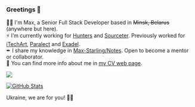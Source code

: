 ### Greetings 👋

🧙‍♂️ I'm Max, a Senior Full Stack Developer based in ~~Minsk, Belarus~~ (anywhere but here).  
⚡ I’m currently working for [Hunters](https://www.hunters.ai/) and [Sourceter](https://sourceter.com/). Previously worked for [iTechArt](https://www.itechart.com/), [Paralect](https://www.paralect.com/) and [Exadel](https://exadel.com/).  
✒ I share my knowledge in [Max-Starling/Notes](https://github.com/Max-Starling/Notes). Open to become a mentor or collaborator.  
🔭 You can find more info about me in [my CV web page](https://max-starling-cv.web.app/).  


<a href="http://www.github.com/Max-Starling"><img src="https://github-readme-streak-stats.herokuapp.com/?user=Max-Starling&stroke=ffffff&background=2c2f33&ring=677bbf&fire=677bbf&currStreakNum=ffffff&currStreakLabel=677bbf&sideNums=ffffff&sideLabels=ffffff&dates=ffffff&hide_border=true" /></a>

[![GitHub Stats](https://github-readme-stats.vercel.app/api?username=Max-Starling&show_icons=true&include_all_commits=true&count_private=true&theme=discord_old_blurple&hide=contribs&custom_title=Max-Starling%27s%20GitHub%20Stats)](https://github.com/Max-Starling)
 
Ukraine, we are for you! 💙💛


<!-- <a href="https://wakatime.com" width="200px"><img src="https://wakatime.com/share/@Max_Starling/b5324425-4052-4937-90ea-44cc8905dc67.png" /></a> -->




<!-- [![Top Langs](https://github-readme-stats.vercel.app/api/top-langs/?username=Max-Starling&layout=compact)](https://github.com/anuraghazra/github-readme-stats) -->

<!--  and my experience, my skills -->
<!-- 👯 Open for contributing. -->
<!--
**Max-Starling/Max-Starling** is a ✨ _special_ ✨ repository because its `README.md` (this file) appears on your GitHub profile.


Here are some ideas to get you started:

- 🔭 I’m currently working on ...
- 🌱 I’m currently learning ...
- 👯 I’m looking to collaborate on ...
- 🤔 I’m looking for help with ...
- 💬 Ask me about ...
- 📫 How to reach me: ...
- 😄 Pronouns: ...
- ⚡ Fun fact: ...
-->


